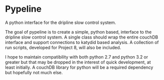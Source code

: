Pypeline
========

A python interface for the dripline slow control system.

The goal of pypeline is to create a simple, python based, interface to the dripline slow control system. A single class should wrap the entire couchDB interface and support connections to katydid based analysis. A collection of run scripts, developed for Project 8, will also be included.

I hope to maintain compatibility with both python 2.7 and python 3.2 or greater but that may be dropped in the interest of quick development, at least initially. A couchDB library for python will be a required dependency but hopefully not much else.

